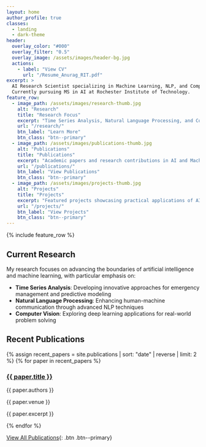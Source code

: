 ```yaml
---
layout: home
author_profile: true
classes:
  - landing
  - dark-theme
header:
  overlay_color: "#000"
  overlay_filter: "0.5"
  overlay_image: /assets/images/header-bg.jpg
  actions:
    - label: "View CV"
      url: "/Resume_Anurag_RIT.pdf"
excerpt: >
  AI Research Scientist specializing in Machine Learning, NLP, and Computer Vision.
  Currently pursuing MS in AI at Rochester Institute of Technology.
feature_row:
  - image_path: /assets/images/research-thumb.jpg
    alt: "Research"
    title: "Research Focus"
    excerpt: "Time Series Analysis, Natural Language Processing, and Computer Vision applications in real-world problem solving."
    url: "/research/"
    btn_label: "Learn More"
    btn_class: "btn--primary"
  - image_path: /assets/images/publications-thumb.jpg
    alt: "Publications"
    title: "Publications"
    excerpt: "Academic papers and research contributions in AI and Machine Learning."
    url: "/publications/"
    btn_label: "View Publications"
    btn_class: "btn--primary"
  - image_path: /assets/images/projects-thumb.jpg
    alt: "Projects"
    title: "Projects"
    excerpt: "Featured projects showcasing practical applications of AI and ML technologies."
    url: "/projects/"
    btn_label: "View Projects"
    btn_class: "btn--primary"
---
```


{% include feature_row %}

## Current Research

My research focuses on advancing the boundaries of artificial intelligence and machine learning, with particular emphasis on:

- **Time Series Analysis**: Developing innovative approaches for emergency management and predictive modeling
- **Natural Language Processing**: Enhancing human-machine communication through advanced NLP techniques
- **Computer Vision**: Exploring deep learning applications for real-world problem solving

## Recent Publications

{% assign recent_papers = site.publications | sort: "date" | reverse | limit: 2 %}
{% for paper in recent_papers %}
<div class="publication-card">
  <h3><a href="{{ paper.url }}">{{ paper.title }}</a></h3>
  <p class="authors">{{ paper.authors }}</p>
  <p class="venue">{{ paper.venue }}</p>
  <p class="abstract">{{ paper.excerpt }}</p>
</div>
{% endfor %}

[View All Publications](/publications/){: .btn .btn--primary} 